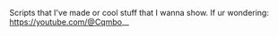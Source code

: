 Scripts that I've made or cool stuff that I wanna show. If ur wondering: https://youtube.com/@Cqmbo__
